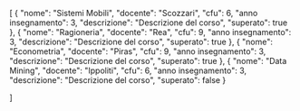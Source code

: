 [
  {
    "nome": "Sistemi Mobili",
    "docente": "Scozzari",
    "cfu": 6,
    "anno insegnamento": 3,
    "descrizione": "Descrizione del corso",
    "superato": true
  },
  {
    "nome": "Ragioneria",
    "docente": "Rea",
    "cfu": 9,
    "anno insegnamento": 3,
    "descrizione": "Descrizione del corso",
    "superato": true
  },
  {
    "nome": "Econometria",
    "docente": "Piras",
    "cfu": 9,
    "anno insegnamento": 3,
    "descrizione": "Descrizione del corso",
    "superato": true
  },
  {
    "nome": "Data Mining",
    "docente": "Ippoliti",
    "cfu": 6,
    "anno insegnamento": 3,
    "descrizione": "Descrizione del corso",
    "superato": false
  }

]
